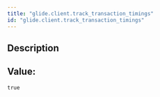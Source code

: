 ```yaml
---
title: "glide.client.track_transaction_timings"
id: "glide.client.track_transaction_timings"
---
```

## Description



## Value: 
```
true
```